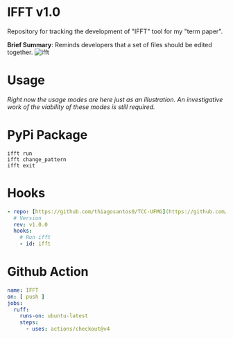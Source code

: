 # IFFT v1.0
Repository for tracking the development of "IFFT" tool for my "term paper".

**Brief Summary**: Reminds developers that a set of files should be edited together.
![ifft](https://github.com/thiagosantos0/TCC-UFMG/assets/55515126/efe3052e-ad43-4b7a-a8e7-fe708a9595b9)

# Usage
*Right now the usage modes are here just as an illustration. An investigative work of the viability of these modes is still required.*

# PyPi Package
```shell
ifft run
ifft change_pattern
ifft exit
```

# Hooks
```yaml
- repo: [https://github.com/thiagosantos0/TCC-UFMG](https://github.com/thiagosantos0/TCC-UFMG)
  # Version
  rev: v1.0.0
  hooks:
    # Run ifft
    - id: ifft
```

# Github Action
```yaml
name: IFFT 
on: [ push ]
jobs:
  ruff:  
    runs-on: ubuntu-latest
    steps:
      - uses: actions/checkout@v4
```
